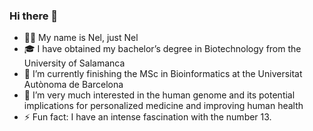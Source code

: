 ### Hi there 👋

- 🧑🏻 My name is Nel, just Nel
- 🎓 I have obtained my bachelor’s degree in Biotechnology from the University of Salamanca
- 🎯 I’m currently finishing the MSc in Bioinformatics at the Universitat Autònoma de Barcelona
- 🌱 I’m very much interested in the human genome and its potential implications for personalized medicine and improving human health
- ⚡ Fun fact: I have an intense fascination with the number 13.

